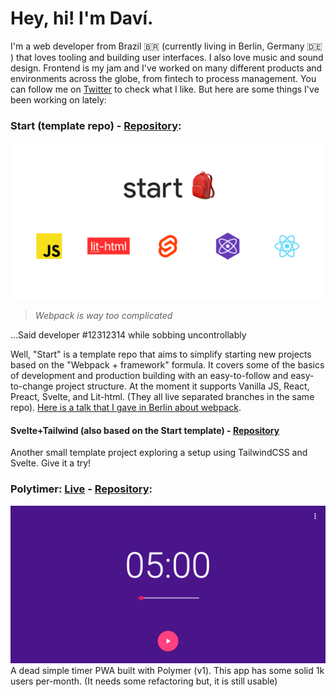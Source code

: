 # Hey, hi! I'm Daví.

I'm a web developer from Brazil 🇧🇷 (currently living in Berlin, Germany 🇩🇪 ) that loves tooling and building user interfaces. I also love music and sound design. Frontend is my jam and I've worked on many different products and environments across the globe, from fintech to process management. You can follow me on [Twitter](https://twitter.com/davi_mbatista) to check what I like. But here are some things I've been working on lately:

### Start (template repo) - [Repository](https://github.com/davi-mbatista/start/):
![Start banner](https://raw.githubusercontent.com/davi-mbatista/davi-mbatista/master/images/start-banner.png)

> *Webpack is way too complicated*

...Said developer #12312314 while sobbing uncontrollably

Well, "Start" is a template repo that aims to simplify starting new projects based on the "Webpack + framework" formula. It covers
some of the basics of development and production building with an easy-to-follow and easy-to-change project structure. At the moment
it supports Vanilla JS, React, Preact, Svelte, and Lit-html. (They all live separated branches in the same repo). [Here is a talk that
I gave in Berlin about webpack](https://github.com/davi-mbatista/davi-mbatista/raw/master/misc/webpack-wants-to-be-your-friend.pdf).

#### Svelte+Tailwind (also based on the Start template) - [Repository](https://github.com/davi-mbatista/svelte-tailwind)
Another small template project exploring a setup using TailwindCSS and Svelte. Give it a try!


### Polytimer: [Live](https://polytimer.rocks) - [Repository](https://github.com/davi-mbatista/polytimer):
![Polytimer banner](https://raw.githubusercontent.com/davi-mbatista/davi-mbatista/master/images/polytimer-banner.png)
A dead simple timer PWA built with Polymer (v1). This app has some solid 1k users per-month.
(It needs some refactoring but, it is still usable)
